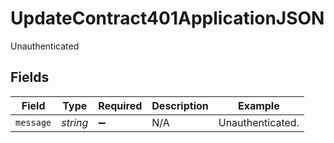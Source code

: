 # UpdateContract401ApplicationJSON

Unauthenticated


## Fields

| Field              | Type               | Required           | Description        | Example            |
| ------------------ | ------------------ | ------------------ | ------------------ | ------------------ |
| `message`          | *string*           | :heavy_minus_sign: | N/A                | Unauthenticated.   |